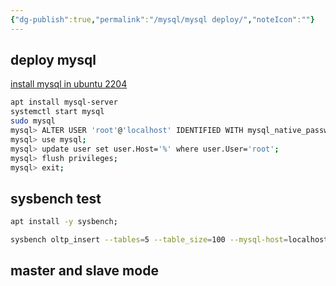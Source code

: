 ```yaml
---
{"dg-publish":true,"permalink":"/mysql/mysql deploy/","noteIcon":""}
---
```


## deploy mysql
[install mysql in ubuntu 2204](https://www.digitalocean.com/community/tutorials/how-to-install-mysql-on-ubuntu-20-04)
```sh
apt install mysql-server
systemctl start mysql
sudo mysql
mysql> ALTER USER 'root'@'localhost' IDENTIFIED WITH mysql_native_password BY 'password';
mysql> use mysql;
mysql> update user set user.Host='%' where user.User='root';
mysql> flush privileges;
mysql> exit;
```


## sysbench test

```sh
apt install -y sysbench;

sysbench oltp_insert --tables=5 --table_size=100 --mysql-host=localhost --mysql-port=3306 --mysql-db=sysbench --mysql-user=root --mysql-password=123456  prepare
```


## master and slave mode



